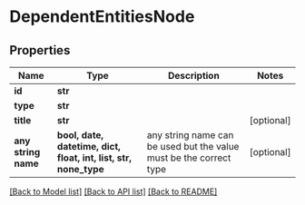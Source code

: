 # DependentEntitiesNode


## Properties
Name | Type | Description | Notes
------------ | ------------- | ------------- | -------------
**id** | **str** |  | 
**type** | **str** |  | 
**title** | **str** |  | [optional] 
**any string name** | **bool, date, datetime, dict, float, int, list, str, none_type** | any string name can be used but the value must be the correct type | [optional]

[[Back to Model list]](../README.md#documentation-for-models) [[Back to API list]](../README.md#documentation-for-api-endpoints) [[Back to README]](../README.md)


